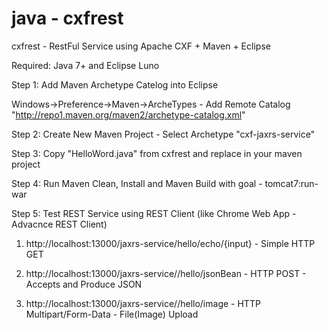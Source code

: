 java - cxfrest
==============

cxfrest - RestFul Service using Apache CXF + Maven + Eclipse


Required: 
Java 7+ and Eclipse Luno

Step 1: Add Maven Archetype Catelog into Eclipse

Windows->Preference->Maven->ArcheTypes - Add Remote Catalog "http://repo1.maven.org/maven2/archetype-catalog.xml"

Step 2: Create New Maven Project - Select Archetype "cxf-jaxrs-service"

Step 3: Copy "HelloWord.java" from cxfrest and replace in your maven project

Step 4:  Run Maven Clean, Install and Maven Build with goal - tomcat7:run-war

Step 5: Test REST Service using REST Client (like Chrome Web App - Advacnce REST Client)

1) http://localhost:13000/jaxrs-service/hello/echo/{input} - Simple HTTP GET

2) http://localhost:13000/jaxrs-service//hello/jsonBean  - HTTP POST - Accepts and Produce JSON

3) http://localhost:13000/jaxrs-service//hello/image - HTTP Multipart/Form-Data - File(Image) Upload







